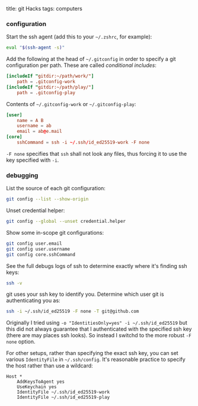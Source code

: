 title: git Hacks
tags: computers

### configuration

Start the ssh agent (add this to your `~/.zshrc`, for example):

```bash
eval "$(ssh-agent -s)"
```

Add the following at the head of `~/.gitconfig` in order to specify a git configuration per path. These are called _conditional includes_:

```toml
[includeIf "gitdir:~/path/work/"]
    path = .gitconfig-work
[includeIf "gitdir:~/path/play/"]
    path = .gitconfig-play

```

Contents of `~/.gitconfig-work` or `~/.gitconfig-play`:
```toml
[user]    
    name = A B
    username = ab
    email = ab@e.mail
[core]      
    sshCommand = ssh -i ~/.ssh/id_ed25519-work -F none
```

`-F none` specifies that `ssh` shall not look any files, thus forcing it to use the key specified with `-i`.

### debugging

List the source of each git configuration:

```bash
git config --list --show-origin
```

Unset credential helper:

```bash
git config --global --unset credential.helper
```

Show some in-scope git configurations:

```bash
git config user.email
git config user.username
git config core.sshCommand
```

See the full debugs logs of ssh to determine exactly where it's finding ssh keys:
```bash
ssh -v
```

git uses your ssh key to identify you. Determine which user git is authenticating you as:
```bash
ssh -i ~/.ssh/id_ed25519 -F none -T git@github.com
```

Originally I tried using `-o "IdentitiesOnly=yes" -i ~/.ssh/id_ed25519` but this did not always guarantee that I authenticated with the specified ssh key (there are may places ssh looks). So instead I switchd to the more robust `-F none` option.

For other setups, rather than specifying the exact ssh key, you can set various `IdentityFile` in `~/.ssh/config`. It's reasonable practice to specify the host rather than use a wildcard:
```
Host *
    AddKeysToAgent yes
    UseKeychain yes
    IdentityFile ~/.ssh/id_ed25519-work
    IdentityFile ~/.ssh/id_ed25519-play
```

